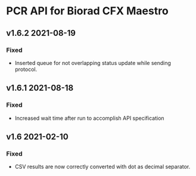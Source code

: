 # PCR API for Biorad CFX Maestro

## v1.6.2 2021-08-19
### Fixed
- Inserted queue for not overlapping status update while sending protocol.

## v1.6.1 2021-08-18
### Fixed
- Increased wait time after run to accomplish API specification

## v1.6 2021-02-10
### Fixed
- CSV results are now correctly converted with dot as decimal separator.